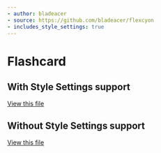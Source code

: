 ```yaml
---
- author: bladeacer
- source: https://github.com/bladeacer/flexcyon
- includes_style_settings: true
---
```


# Flashcard
## With Style Settings support
[View this file](./flashcard-w-style-settings.css)

## Without Style Settings support

[View this file](./flashcard.css)